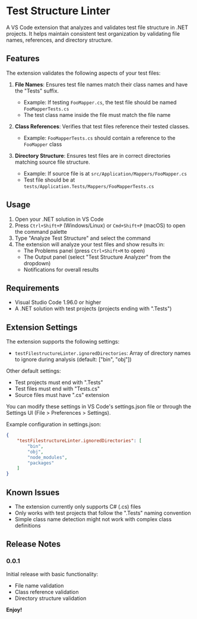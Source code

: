 # Test Structure Linter

A VS Code extension that analyzes and validates test file structure in .NET projects. It helps maintain consistent test organization by validating file names, references, and directory structure.

## Features

The extension validates the following aspects of your test files:

1. **File Names**: Ensures test file names match their class names and have the "Tests" suffix.
   - Example: If testing `FooMapper.cs`, the test file should be named `FooMapperTests.cs`
   - The test class name inside the file must match the file name

2. **Class References**: Verifies that test files reference their tested classes.
   - Example: `FooMapperTests.cs` should contain a reference to the `FooMapper` class

3. **Directory Structure**: Ensures test files are in correct directories matching source file structure.
   - Example: If source file is at `src/Application/Mappers/FooMapper.cs`
   - Test file should be at `tests/Application.Tests/Mappers/FooMapperTests.cs`

## Usage

1. Open your .NET solution in VS Code
2. Press `Ctrl+Shift+P` (Windows/Linux) or `Cmd+Shift+P` (macOS) to open the command palette
3. Type "Analyze Test Structure" and select the command
4. The extension will analyze your test files and show results in:
   - The Problems panel (press `Ctrl+Shift+M` to open)
   - The Output panel (select "Test Structure Analyzer" from the dropdown)
   - Notifications for overall results

## Requirements

- Visual Studio Code 1.96.0 or higher
- A .NET solution with test projects (projects ending with ".Tests")

## Extension Settings

The extension supports the following settings:

* `testFilestructureLinter.ignoredDirectories`: Array of directory names to ignore during analysis (default: ["bin", "obj"])

Other default settings:
- Test projects must end with ".Tests"
- Test files must end with "Tests.cs"
- Source files must have ".cs" extension

You can modify these settings in VS Code's settings.json file or through the Settings UI (File > Preferences > Settings).

Example configuration in settings.json:
```json
{
    "testFilestructureLinter.ignoredDirectories": [
        "bin",
        "obj",
        "node_modules",
        "packages"
    ]
}
```

## Known Issues

- The extension currently only supports C# (.cs) files
- Only works with test projects that follow the ".Tests" naming convention
- Simple class name detection might not work with complex class definitions

## Release Notes

### 0.0.1

Initial release with basic functionality:
- File name validation
- Class reference validation
- Directory structure validation

**Enjoy!**

